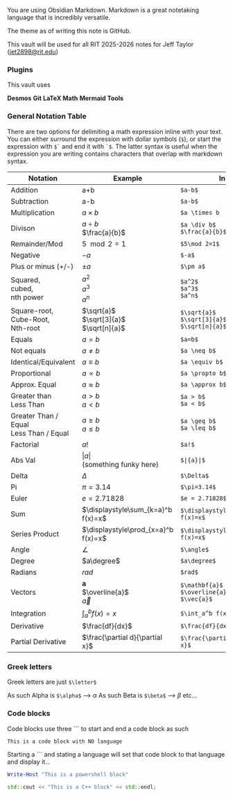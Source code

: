 You are using Obsidian Markdown. Markdown is a great notetaking language that is incredibly versatile.

The theme as of writing this note is GitHub.

This vault will be used for all RIT 2025-2026 notes for Jeff Taylor (jet2898@rit.edu)

### Plugins

This vault uses

**Desmos**
**Git**
**LaTeX Math**
**Mermaid Tools**
### General Notation Table

There are two options for delimiting a math expression inline with your text. You can either surround the expression with dollar symbols (`$`), or start the expression with `` $` `` and end it with `` `$ ``. The latter syntax is useful when the expression you are writing contains characters that overlap with markdown syntax.

| Notation                                  | Example                                      | Inline                                             |
| ----------------------------------------- | -------------------------------------------- | -------------------------------------------------- |
| Addition                                  | a+b                                          | ``$a-b$``                                          |
| Subtraction                               | a-b                                          | ``$a-b$``                                          |
| Multiplication                            | $a \times b$                                 | ``$a \times b``                                    |
| Divison                                   | $a \div b$<br>$\frac{a}{b}$                  | ``$a \div b$``<br>``$\frac{a}{b}$``                |
| Remainder/Mod                             | $5\mod 2=1$                                  | ``$5\mod 2=1$``                                    |
| Negative                                  | $-a$                                         | ``$-a$``                                           |
| Plus or minus (+/-)                       | $\pm a$                                      | ``$\pm a$``                                        |
| Squared, <br>cubed, <br>nth power         | $a^2$<br>$a^3$<br>$a^n$                      | `$a^2$`<br>`$a^3$`<br>`$a^n$`                      |
| Square-root,<br>Cube-Root,<br>Nth-root    | $\sqrt{a}$<br>$\sqrt[3]{a}$<br>$\sqrt[n]{a}$ | `$\sqrt{a}$`<br>`$\sqrt[3]{a}$`<br>`$\sqrt[n]{a}$` |
| Equals                                    | $a=b$                                        | `$a=b$`                                            |
| Not equals                                | $a \neq b$                                   | `$a \neq b$`                                       |
| Identical/Equivalent                      | $a \equiv b$                                 | `$a \equiv b$`                                     |
| Proportional                              | $a \propto b$                                | `$a \propto b$`                                    |
| Approx. Equal                             | $a \approx b$                                | `$a \approx b$`                                    |
| Greater than<br>Less Than                 | $a > b$<br>$a < b$                           | `$a > b$`<br>`$a < b$`                             |
| Greater Than / Equal<br>Less Than / Equal | $a \geq b$<br>$a \leq b$                     | `$a \geq b$`<br>`$a \leq b$`                       |
| Factorial                                 | $a!$                                         | `$a!$`                                             |
| Abs Val                                   | $\|{a}\|$<br>(something funky here)          | `$\|{a}\|$`                                        |
| Delta                                     | $\Delta$                                     | `$\Delta$`                                         |
| Pi                                        | $\pi=3.14$                                   | `$\pi=3.14$`                                       |
| Euler                                     | $e = 2.71828$                                | `$e = 2.71828$`                                    |
| Sum                                       | $\displaystyle\sum_{k=a}^b f(x)=x$           | `$\displaystyle\sum_{k=a}^b f(x)=x$`               |
| Series Product                            | $\displaystyle\prod_{x=a}^b f(x)=x$          | `$\displaystyle\prod_{x=a}^b f(x)=x$`              |
| Angle                                     | $\angle$                                     | `$\angle$`                                         |
| Degree                                    | $a\degree$                                   | `$a\degree$`                                       |
| Radians                                   | $rad$                                        | `$rad$`                                            |
| Vectors                                   | $\mathbf{a}$<br>$\overline{a}$<br>$\vec{a}$  | `$\mathbf{a}$`<br>`$\overline{a}$`<br>`$\vec{a}$`  |
| Integration                               | $\int_a^b f(x)=x$                            | ``$\int_a^b f(x)=x$``                              |
| Derivative                                | $\frac{df}{dx}$                              | ``$\frac{df}{dx}$``                                |
| Partial Derivative                        | $\frac{\partial d}{\partial x}$              | ``$\frac{\partial d}{\partial x}$``                |

### Greek letters
Greek letters are just ``$\letter$``

As such Alpha is ``$\alpha$`` --> $\alpha$
As such Beta is ``$\beta$`` --> $\beta$
etc...

### Code blocks

Code blocks use three \`\`\` to start and end a code block as such

```
This is a code block with NO language
```

Starting a \`\`\` and stating a language will set that code block to that language and display it...

```powershell
Write-Host "This is a powershell block"
```

```C++
std::cout << "This is a C++ block" << std::endl;
```

